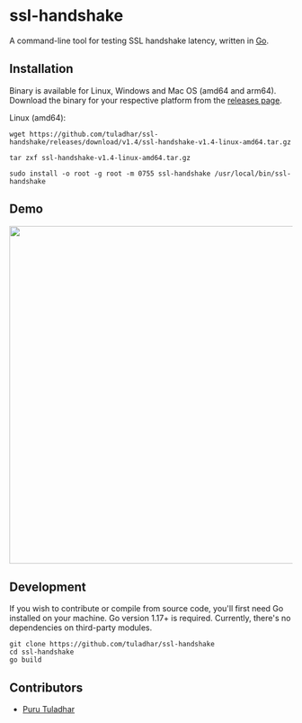 # ssl-handshake
A command-line tool for testing SSL handshake latency, written in [Go](https://go.dev/).

## Installation
Binary is available for Linux, Windows and Mac OS (amd64 and arm64). Download the binary for your respective platform from the [releases page](https://github.com/tuladhar/ssl-handshake/releases).

Linux (amd64):
```
wget https://github.com/tuladhar/ssl-handshake/releases/download/v1.4/ssl-handshake-v1.4-linux-amd64.tar.gz
```
```
tar zxf ssl-handshake-v1.4-linux-amd64.tar.gz
```
```
sudo install -o root -g root -m 0755 ssl-handshake /usr/local/bin/ssl-handshake
```

## Demo
<p align="center">
  <img width="600" src="https://github.com/tuladhar/ssl-handshake/blob/main/demo/ssl-handshake.svg">
</p>

## Development

If you wish to contribute or compile from source code, you'll first need Go installed on your machine. Go version 1.17+ is required. Currently, there's no dependencies on third-party modules. 

```
git clone https://github.com/tuladhar/ssl-handshake
cd ssl-handshake 
go build
```

## Contributors
- [Puru Tuladhar](https://tuladhar.github.io)
